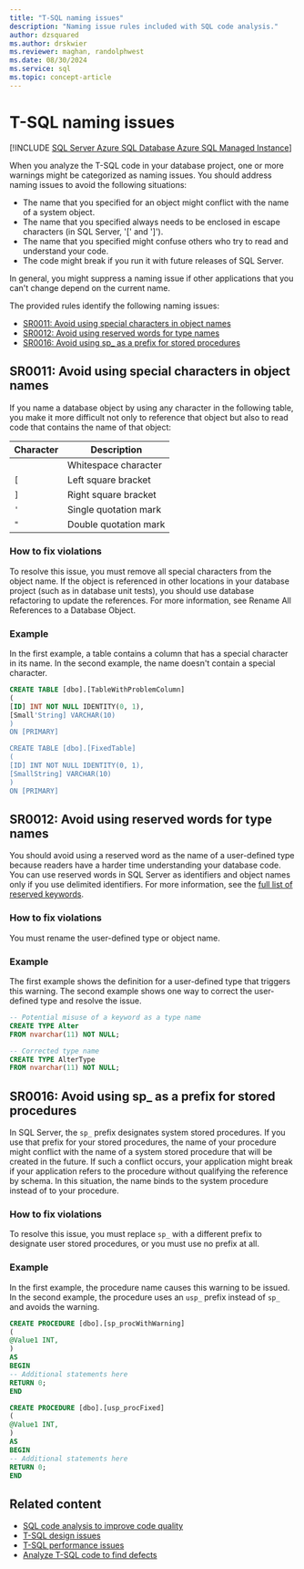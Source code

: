 ```yaml
---
title: "T-SQL naming issues"
description: "Naming issue rules included with SQL code analysis."
author: dzsquared
ms.author: drskwier
ms.reviewer: maghan, randolphwest
ms.date: 08/30/2024
ms.service: sql
ms.topic: concept-article
---
```


# T-SQL naming issues

[!INCLUDE [SQL Server Azure SQL Database Azure SQL Managed Instance](../../../../includes/applies-to-version/sql-asdb-asdbmi.md)]

When you analyze the T-SQL code in your database project, one or more warnings might be categorized as naming issues. You should address naming issues to avoid the following situations:

- The name that you specified for an object might conflict with the name of a system object.
- The name that you specified always needs to be enclosed in escape characters (in SQL Server, '[' and ']').
- The name that you specified might confuse others who try to read and understand your code.
- The code might break if you run it with future releases of SQL Server.

In general, you might suppress a naming issue if other applications that you can't change depend on the current name.

The provided rules identify the following naming issues:

- [SR0011: Avoid using special characters in object names](#sr0011-avoid-using-special-characters-in-object-names)
- [SR0012: Avoid using reserved words for type names](#sr0012-avoid-using-reserved-words-for-type-names)
- [SR0016: Avoid using sp_ as a prefix for stored procedures](#sr0016-avoid-using-sp_-as-a-prefix-for-stored-procedures)

## SR0011: Avoid using special characters in object names

If you name a database object by using any character in the following table, you make it more difficult not only to reference that object but also to read code that contains the name of that object:

| Character | Description |
| --- | --- |
| ` ` | Whitespace character |
| `[` | Left square bracket |
| `]` | Right square bracket |
| `'` | Single quotation mark |
| `"` | Double quotation mark |

### How to fix violations

To resolve this issue, you must remove all special characters from the object name. If the object is referenced in other locations in your database project (such as in database unit tests), you should use database refactoring to update the references. For more information, see Rename All References to a Database Object.

### Example

In the first example, a table contains a column that has a special character in its name. In the second example, the name doesn't contain a special character.

```sql
CREATE TABLE [dbo].[TableWithProblemColumn]
(
[ID] INT NOT NULL IDENTITY(0, 1),
[Small'String] VARCHAR(10)
)
ON [PRIMARY]

CREATE TABLE [dbo].[FixedTable]
(
[ID] INT NOT NULL IDENTITY(0, 1),
[SmallString] VARCHAR(10)
)
ON [PRIMARY]
```

## SR0012: Avoid using reserved words for type names

You should avoid using a reserved word as the name of a user-defined type because readers have a harder time understanding your database code. You can use reserved words in SQL Server as identifiers and object names only if you use delimited identifiers. For more information, see the [full list of reserved keywords](../../../../t-sql/language-elements/reserved-keywords-transact-sql.md).

### How to fix violations

You must rename the user-defined type or object name.

### Example

The first example shows the definition for a user-defined type that triggers this warning. The second example shows one way to correct the user-defined type and resolve the issue.

```sql
-- Potential misuse of a keyword as a type name
CREATE TYPE Alter
FROM nvarchar(11) NOT NULL;

-- Corrected type name
CREATE TYPE AlterType
FROM nvarchar(11) NOT NULL;
```

## SR0016: Avoid using sp_ as a prefix for stored procedures

In SQL Server, the `sp_` prefix designates system stored procedures. If you use that prefix for your stored procedures, the name of your procedure might conflict with the name of a system stored procedure that will be created in the future. If such a conflict occurs, your application might break if your application refers to the procedure without qualifying the reference by schema. In this situation, the name binds to the system procedure instead of to your procedure.

### How to fix violations

To resolve this issue, you must replace `sp_` with a different prefix to designate user stored procedures, or you must use no prefix at all.

### Example

In the first example, the procedure name causes this warning to be issued. In the second example, the procedure uses an `usp_` prefix instead of `sp_` and avoids the warning.

```sql
CREATE PROCEDURE [dbo].[sp_procWithWarning]
(
@Value1 INT,
)
AS
BEGIN
-- Additional statements here
RETURN 0;
END

CREATE PROCEDURE [dbo].[usp_procFixed]
(
@Value1 INT,
)
AS
BEGIN
-- Additional statements here
RETURN 0;
END
```

## Related content

- [SQL code analysis to improve code quality](sql-code-analysis.md)
- [T-SQL design issues](t-sql-design-issues.md)
- [T-SQL performance issues](t-sql-performance-issues.md)
- [Analyze T-SQL code to find defects](../../howto/analyze-t-sql-code-to-find-defects.md)

